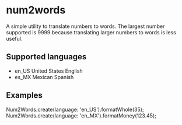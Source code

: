 # num2words

A simple utility to translate numbers to words. The largest number supported is 9999 because translating larger numbers to words is less useful.

## Supported languages
- en_US United States English
- es_MX Mexican Spanish

## Examples

Num2Words.create(language: 'en_US').formatWhole(35);
Num2Words.create(language: 'en_MX').formatMoney(123.45);